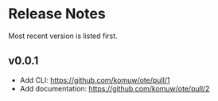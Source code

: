 # Release Notes

Most recent version is listed first.  


## v0.0.1
- Add CLI: https://github.com/komuw/ote/pull/1
- Add documentation: https://github.com/komuw/ote/pull/2

